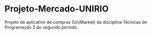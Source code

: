# Projeto-Mercado-UNIRIO
Projeto de aplicativo de compras (UniMarket) da disciplina Técnicas de Programação 2 do segundo período.
